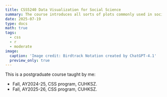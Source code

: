 ```yaml
---
title: CSS5240 Data Visualization for Social Science
summary: The course introduces all sorts of plots commonly used in social science.
date: 2025-07-19
type: docs
math: true
tags:
  - css
  - r
  - moderate
image:
  caption: 'Image credit: Birdtrack Notation created by ChatGPT-4.1'
  preview_only: true
---
```


This is a postgraduate course taught by me:

* Fall, AY2024-25, CSS program, CUHKSZ.
* Fall, AY2025-26, CSS program, CUHKSZ.